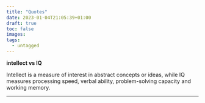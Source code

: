 ```yaml
---
title: "Quotes"
date: 2023-01-04T21:05:39+01:00
draft: true
toc: false
images:
tags:
  - untagged
---
```


**intellect vs IQ**

Intellect is a measure of interest in abstract concepts or ideas, while IQ measures processing
speed, verbal ability, problem-solving capacity and working memory.

---

